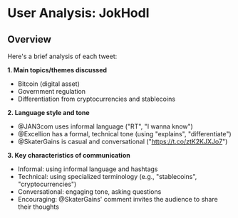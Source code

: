 # User Analysis: JokHodl

## Overview

Here's a brief analysis of each tweet:

**1. Main topics/themes discussed**

* Bitcoin (digital asset)
* Government regulation
* Differentiation from cryptocurrencies and stablecoins

**2. Language style and tone**

* @JAN3com uses informal language ("RT", "I wanna know")
* @Excellion has a formal, technical tone (using "explains", "differentiate")
* @SkaterGains is casual and conversational ("https://t.co/ztK2KJXJo7")

**3. Key characteristics of communication**

* Informal: using informal language and hashtags
* Technical: using specialized terminology (e.g., "stablecoins", "cryptocurrencies")
* Conversational: engaging tone, asking questions
* Encouraging: @SkaterGains' comment invites the audience to share their thoughts